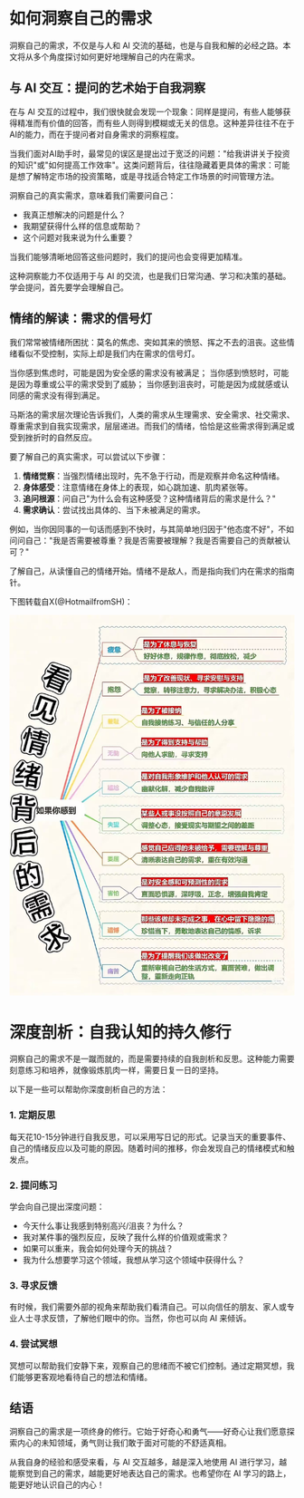 # 如何洞察自己的需求

洞察自己的需求，不仅是与人和 AI 交流的基础，也是与自我和解的必经之路。本文将从多个角度探讨如何更好地理解自己的内在需求。

## 与 AI 交互：提问的艺术始于自我洞察

在与 AI 交互的过程中，我们很快就会发现一个现象：同样是提问，有些人能够获得精准而有价值的回答，而有些人则得到模糊或无关的信息。这种差异往往不在于AI的能力，而在于提问者对自身需求的洞察程度。

当我们面对AI助手时，最常见的误区是提出过于宽泛的问题："给我讲讲关于投资的知识"或"如何提高工作效率"。这类问题背后，往往隐藏着更具体的需求：可能是想了解特定市场的投资策略，或是寻找适合特定工作场景的时间管理方法。

洞察自己的真实需求，意味着我们需要问自己：

- 我真正想解决的问题是什么？
- 我期望获得什么样的信息或帮助？
- 这个问题对我来说为什么重要？

当我们能够清晰地回答这些问题时，我们的提问也会变得更加精准。

这种洞察能力不仅适用于与 AI 的交流，也是我们日常沟通、学习和决策的基础。学会提问，首先要学会理解自己。

## 情绪的解读：需求的信号灯

我们常常被情绪所困扰：莫名的焦虑、突如其来的愤怒、挥之不去的沮丧。这些情绪看似不受控制，实际上却是我们内在需求的信号灯。

当你感到焦虑时，可能是因为安全感的需求没有被满足；
当你感到愤怒时，可能是因为尊重或公平的需求受到了威胁；
当你感到沮丧时，可能是因为成就感或认同感的需求没有得到满足。

马斯洛的需求层次理论告诉我们，人类的需求从生理需求、安全需求、社交需求、尊重需求到自我实现需求，层层递进。而我们的情绪，恰恰是这些需求得到满足或受到挫折时的自然反应。

要了解自己的真实需求，可以尝试以下步骤：

1. **情绪觉察**：当强烈情绪出现时，先不急于行动，而是观察并命名这种情绪。
2. **身体感受**：注意情绪在身体上的表现，如心跳加速、肌肉紧张等。
3. **追问根源**：问自己"为什么会有这种感受？这种情绪背后的需求是什么？"
4. **需求确认**：尝试找出具体的、当下未被满足的需求。

例如，当你因同事的一句话而感到不快时，与其简单地归因于"他态度不好"，不如问问自己："我是否需要被尊重？我是否需要被理解？我是否需要自己的贡献被认可？"

了解自己，从读懂自己的情绪开始。情绪不是敌人，而是指向我们内在需求的指南针。

下图转载自X(@HotmailfromSH)：

![32f263eeac2add4fe20cdb4f72c9e76.jpg](32f263eeac2add4fe20cdb4f72c9e76.jpg)

# 深度剖析：自我认知的持久修行

洞察自己的需求不是一蹴而就的，而是需要持续的自我剖析和反思。这种能力需要刻意练习和培养，就像锻炼肌肉一样，需要日复一日的坚持。

以下是一些可以帮助你深度剖析自己的方法：

### 1. 定期反思

每天花10-15分钟进行自我反思，可以采用写日记的形式。记录当天的重要事件、自己的情绪反应以及可能的原因。随着时间的推移，你会发现自己的情绪模式和触发点。

### 2. 提问练习

学会向自己提出深度问题：

- 今天什么事让我感到特别高兴/沮丧？为什么？
- 我对某件事的强烈反应，反映了我什么样的价值观或需求？
- 如果可以重来，我会如何处理今天的挑战？
- 我为什么想要学习这个领域，我想从学习这个领域中获得什么？

### 3. 寻求反馈

有时候，我们需要外部的视角来帮助我们看清自己。可以向信任的朋友、家人或专业人士寻求反馈，了解他们眼中的你。当然，你也可以向 AI 来倾诉。

### 4. 尝试冥想

冥想可以帮助我们安静下来，观察自己的思绪而不被它们控制。通过定期冥想，我们能够更客观地看待自己的想法和情绪。

## 结语

洞察自己的需求是一项终身的修行。它始于好奇心和勇气——好奇心让我们愿意探索内心的未知领域，勇气则让我们敢于面对可能的不舒适真相。

从我自身的经验和感受来看，与 AI 交互越多，越是深入地使用 AI 进行学习，越能察觉到自己的需求，越能更好地表达自己的需求。也希望你在 AI 学习的路上，能更好地认识自己的内心！